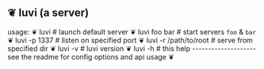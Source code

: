 
❦  luvi (a server)
------------------
usage:
    ❦ luvi                   # launch default server
    ❦ luvi foo bar           # start servers `foo` & `bar`
    ❦ luvi -p 1337           # listen on specified port
    ❦ luvi -r /path/to/root  # serve from specified dir
    ❦ luvi -v                # luvi version
    ❦ luvi -h                # this help
                             --------------------
see the readme for config options and api usage ❦
